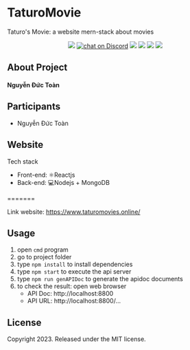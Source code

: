 # TaturoMovie
Taturo's Movie: a website mern-stack about movies

<p align="center">
    <a href="https://github.com/l0ntdtn0l/Group13_MSIS207.N12.CTTT/blob/main/FE/package.json" alt="Dependencies">
        <img src="https://img.shields.io/librariesio/github/l0ntdtn0l/Group13_MSIS207.N12.CTTT" /></a>
    <a href="#">
        <img src="https://img.shields.io/discord/308323056592486420?logo=discord" alt="chat on Discord"></a>
     <a href="https://github.com/l0ntdtn0l/Group13_MSIS207.N12.CTTT/graphs/contributors" alt="Contributors">
        <img src="https://img.shields.io/github/contributors/l0ntdtn0l/Group13_MSIS207.N12.CTTT" /></a>
    <a href="https://github.com/l0ntdtn0l/Group13_MSIS207.N12.CTTT/pulse" alt="Activity">
        <img src="https://img.shields.io/github/commit-activity/m/badges/shields" /></a>
    <a href="https://github.com/l0ntdtn0l/Group13_MSIS207.N12.CTTT/graphs/commit-activity" alt="LastCommit">
        <img src="https://img.shields.io/github/last-commit/l0ntdtn0l/Group13_MSIS207.N12.CTTT" /></a>
    <a href="#" alt="RepoSize">
        <img src="https://img.shields.io/github/repo-size/l0ntdtn0l/Group13_MSIS207.N12.CTTT" /></a>
</p>

## About Project

#### Nguyễn Đức Toàn

## Participants

* Nguyễn Đức Toàn

## Website

Tech stack
- Front-end: ⚛️Reactjs
- Back-end: 💻Nodejs + MongoDB

=======

Link website: https://www.taturomovies.online/

## Usage

1. open ```cmd``` program
2. go to project folder
3. type ```npm install``` to install dependencies
4. type ```npm start``` to execute the api server
5. type ```npm run genAPIDoc``` to generate the apidoc documents
6. to check the result: open web browser
      + API Doc: http://localhost:8800
      + API URL: http://localhost:8800/...

## License

Copyright 2023. Released under the MIT license.
